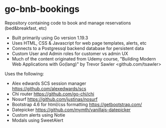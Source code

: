# go-bnb-bookings

Repository containing code to book and manage reservations (bed&breakfast, etc)
* Built primarily using Go version 1.19.3 <br>
* Uses HTML, CSS & Javascript for web page templates, alerts, etc <br>
* Connects to a Postgressql backend database for persistent data <br>
* Custom User and Admin roles for customer vs admin UX <br>
* Much of the content originated from Udemy course, "Building Modern Web Applications with Go(lang)" by Trevor Sawler <github.com/tsawler> <br>

Uses the following:
* Alex edwards SCS session manager <https://github.com/alexedwards/scs> <br>
* Chi router <https://github.com/go-chi/chi> <br>
* Nosurf <https://github.com/justinas/nosurf> <br>
* Bootstrap 4.6 for html/css formatting <https://getbootstrap.com/> <br>
* Datepicker <https://github.com/mymth/vanillajs-datepicker> <br>
* Custom alerts using Notie <br>
* Modals using SweetAlert <br>
  